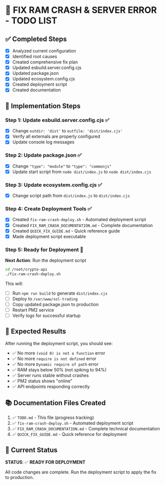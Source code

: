 # 🔧 FIX RAM CRASH & SERVER ERROR - TODO LIST

## ✅ Completed Steps
- [x] Analyzed current configuration
- [x] Identified root causes
- [x] Created comprehensive fix plan
- [x] Updated esbuild.server.config.cjs
- [x] Updated package.json
- [x] Updated ecosystem.config.cjs
- [x] Created deployment script
- [x] Created documentation

## 🚀 Implementation Steps

### Step 1: Update esbuild.server.config.cjs ✅
- [x] Change `outdir: 'dist'` to `outfile: 'dist/index.cjs'`
- [x] Verify all externals are properly configured
- [x] Update console log messages

### Step 2: Update package.json ✅
- [x] Change `"type": "module"` to `"type": "commonjs"`
- [x] Update start script from `node dist/index.js` to `node dist/index.cjs`

### Step 3: Update ecosystem.config.cjs ✅
- [x] Change script path from `dist/index.js` to `dist/index.cjs`

### Step 4: Create Deployment Tools ✅
- [x] Created `fix-ram-crash-deploy.sh` - Automated deployment script
- [x] Created `FIX_RAM_CRASH_DOCUMENTATION.md` - Complete documentation
- [x] Created `QUICK_FIX_GUIDE.md` - Quick reference guide
- [x] Made deployment script executable

### Step 5: Ready for Deployment 🚀
**Next Action**: Run the deployment script
```bash
cd /root/crypto-api
./fix-ram-crash-deploy.sh
```

This will:
- [ ] Run `npm run build` to generate `dist/index.cjs`
- [ ] Deploy to `/var/www/sol-trading`
- [ ] Copy updated package.json to production
- [ ] Restart PM2 service
- [ ] Verify logs for successful startup

## 🎯 Expected Results
After running the deployment script, you should see:
- ✅ No more `(void 0) is not a function` error
- ✅ No more `require is not defined` error
- ✅ No more `Dynamic require of path` error
- ✅ RAM stays below 50% (not spiking to 94%)
- ✅ Server runs stable without crashes
- ✅ PM2 status shows "online"
- ✅ API endpoints responding correctly

## 📚 Documentation Files Created
1. ✅ `TODO.md` - This file (progress tracking)
2. ✅ `fix-ram-crash-deploy.sh` - Automated deployment script
3. ✅ `FIX_RAM_CRASH_DOCUMENTATION.md` - Complete technical documentation
4. ✅ `QUICK_FIX_GUIDE.md` - Quick reference for deployment

## 🎯 Current Status
**STATUS**: ✅ **READY FOR DEPLOYMENT**

All code changes are complete. Run the deployment script to apply the fix to production.
